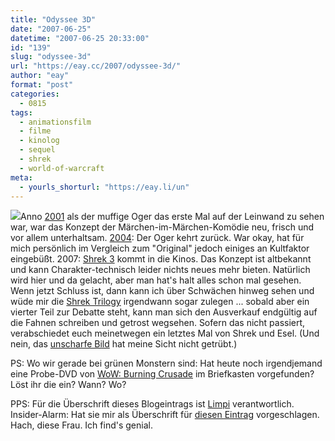 ```yaml
---
title: "Odyssee 3D"
date: "2007-06-25"
datetime: "2007-06-25 20:33:00"
id: "139"
slug: "odyssee-3d"
url: "https://eay.cc/2007/odyssee-3d/"
author: "eay"
format: "post"
categories:
  - 0815
tags:
  - animationsfilm
  - filme
  - kinolog
  - sequel
  - shrek
  - world-of-warcraft
meta:
  - yourls_shorturl: "https://eay.li/un"
---
```


![](/uploads/2007/shrek3.jpg)Anno [2001](http://www.imdb.com/title/tt0126029/) als der muffige Oger das erste Mal auf der Leinwand zu sehen war, war das Konzept der Märchen-im-Märchen-Komödie neu, frisch und vor allem unterhaltsam. [2004](http://www.imdb.com/title/tt0298148/): Der Oger kehrt zurück. War okay, hat für mich persönlich im Vergleich zum "Original" jedoch einiges an Kultfaktor eingebüßt. 2007: [Shrek 3](http://www.imdb.com/title/tt0413267/) kommt in die Kinos. Das Konzept ist altbekannt und kann Charakter-technisch leider nichts neues mehr bieten. Natürlich wird hier und da gelacht, aber man hat's halt alles schon mal gesehen. Wenn jetzt Schluss ist, dann kann ich über Schwächen hinweg sehen und wüde mir die [Shrek Trilogy](http://www.amazon.de/gp/search?ie=utf8mb4&keywords=shrek&tag=eayznet-21&index=dvd-de&linkCode=ur2&camp=1638&creative=6742) irgendwann sogar zulegen ... sobald aber ein vierter Teil zur Debatte steht, kann man sich den Ausverkauf endgültig auf die Fahnen schreiben und getrost wegsehen. Sofern das nicht passiert, verabschiedet euch meinetwegen ein letztes Mal von Shrek und Esel. (Und nein, das [unscharfe Bild](//eay.cc/2007/saturday-night-adventure/) hat meine Sicht nicht getrübt.)

PS: Wo wir gerade bei grünen Monstern sind: Hat heute noch irgendjemand eine Probe-DVD von [WoW: Burning Crusade](http://www.amazon.de/exec/obidos/ASIN/B000BOIXWC/eayznet-21) im Briefkasten vorgefunden? Löst ihr die ein? Wann? Wo?

PPS: Für die Überschrift dieses Blogeintrags ist [Limpi](http://spaetz.eayz.net/) verantwortlich. Insider-Alarm: Hat sie mir als Überschrift für [diesen Eintrag](//eay.cc/2007/saturday-night-adventure/) vorgeschlagen. Hach, diese Frau. Ich find's genial.
